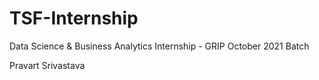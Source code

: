 # TSF-Internship
Data Science & Business Analytics Internship - GRIP October 2021 Batch

Pravart Srivastava
